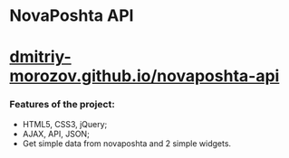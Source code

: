 # NovaPoshta API
# [dmitriy-morozov.github.io/novaposhta-api](https://dmitriy-morozov.github.io/novaposhta-api/)

### Features of the project:
* HTML5, CSS3, jQuery;
* AJAX, API, JSON;
* Get simple data from novaposhta and 2 simple widgets. 




